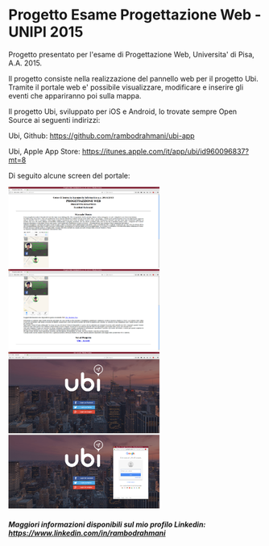 # Progetto Esame Progettazione Web - UNIPI 2015
Progetto presentato per l'esame di Progettazione Web, Universita' di Pisa, A.A. 2015.

Il progetto consiste nella realizzazione del pannello web per il progetto Ubi. Tramite il portale web e' possibile visualizzare, modificare e inserire gli eventi che appariranno poi sulla mappa.

Il progetto Ubi, sviluppato per iOS e Android, lo trovate sempre Open Source ai seguenti indirizzi:

Ubi, Github: https://github.com/rambodrahmani/ubi-app

Ubi, Apple App Store: https://itunes.apple.com/it/app/ubi/id960096837?mt=8

Di seguito alcune screen del portale:

<img src="screens/1.png" alt="Protale Web Ubi - PIC 1" width="300px"/> <img src="screens/2.png" alt="Protale Web Ubi - PIC 2" width="300px"/> <img src="screens/3.png" alt="Protale Web Ubi - PIC 3" width="300px"/> <img src="screens/4.png" alt="Protale Web Ubi - PIC 4" width="300px"/>

##### Maggiori informazioni disponibili sul mio profilo Linkedin: https://www.linkedin.com/in/rambodrahmani
